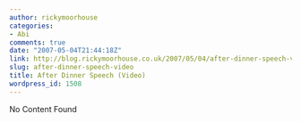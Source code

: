 ```yaml
---
author: rickymoorhouse
categories:
- Abi
comments: true
date: "2007-05-04T21:44:18Z"
link: http://blog.rickymoorhouse.co.uk/2007/05/04/after-dinner-speech-video/
slug: after-dinner-speech-video
title: After Dinner Speech (Video)
wordpress_id: 1508
---
```


No Content Found
